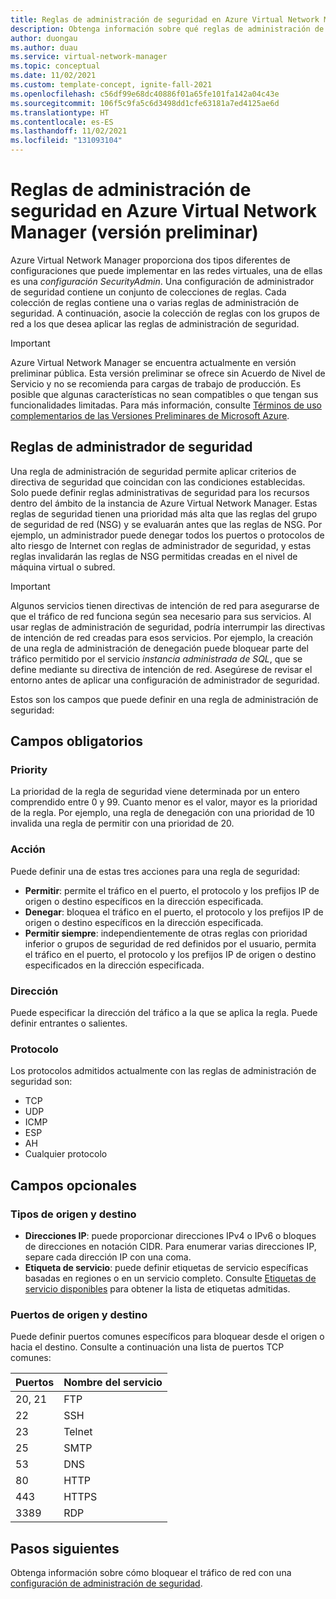 ```yaml
---
title: Reglas de administración de seguridad en Azure Virtual Network Manager (versión preliminar)
description: Obtenga información sobre qué reglas de administración de seguridad hay en Azure Virtual Network Manager.
author: duongau
ms.author: duau
ms.service: virtual-network-manager
ms.topic: conceptual
ms.date: 11/02/2021
ms.custom: template-concept, ignite-fall-2021
ms.openlocfilehash: c56df99e68dc40886f01a65fe101fa142a04c43e
ms.sourcegitcommit: 106f5c9fa5c6d3498dd1cfe63181a7ed4125ae6d
ms.translationtype: HT
ms.contentlocale: es-ES
ms.lasthandoff: 11/02/2021
ms.locfileid: "131093104"
---
```

# <a name="security-admin-rules-in-azure-virtual-network-manager-preview"></a>Reglas de administración de seguridad en Azure Virtual Network Manager (versión preliminar)

Azure Virtual Network Manager proporciona dos tipos diferentes de configuraciones que puede implementar en las redes virtuales, una de ellas es una *configuración SecurityAdmin*. Una configuración de administrador de seguridad contiene un conjunto de colecciones de reglas. Cada colección de reglas contiene una o varias reglas de administración de seguridad. A continuación, asocie la colección de reglas con los grupos de red a los que desea aplicar las reglas de administración de seguridad.

> [!IMPORTANT]
> Azure Virtual Network Manager se encuentra actualmente en versión preliminar pública.
> Esta versión preliminar se ofrece sin Acuerdo de Nivel de Servicio y no se recomienda para cargas de trabajo de producción. Es posible que algunas características no sean compatibles o que tengan sus funcionalidades limitadas.
> Para más información, consulte [Términos de uso complementarios de las Versiones Preliminares de Microsoft Azure](https://azure.microsoft.com/support/legal/preview-supplemental-terms/).

## <a name="security-admin-rules"></a>Reglas de administrador de seguridad

Una regla de administración de seguridad permite aplicar criterios de directiva de seguridad que coincidan con las condiciones establecidas. Solo puede definir reglas administrativas de seguridad para los recursos dentro del ámbito de la instancia de Azure Virtual Network Manager. Estas reglas de seguridad tienen una prioridad más alta que las reglas del grupo de seguridad de red (NSG) y se evaluarán antes que las reglas de NSG. Por ejemplo, un administrador puede denegar todos los puertos o protocolos de alto riesgo de Internet con reglas de administrador de seguridad, y estas reglas invalidarán las reglas de NSG permitidas creadas en el nivel de máquina virtual o subred.

> [!IMPORTANT]
> Algunos servicios tienen directivas de intención de red para asegurarse de que el tráfico de red funciona según sea necesario para sus servicios. Al usar reglas de administración de seguridad, podría interrumpir las directivas de intención de red creadas para esos servicios. Por ejemplo, la creación de una regla de administración de denegación puede bloquear parte del tráfico permitido por el servicio *instancia administrada de SQL*, que se define mediante su directiva de intención de red. Asegúrese de revisar el entorno antes de aplicar una configuración de administrador de seguridad. 

Estos son los campos que puede definir en una regla de administración de seguridad:

## <a name="required-fields"></a>Campos obligatorios

### <a name="priority"></a>Priority

La prioridad de la regla de seguridad viene determinada por un entero comprendido entre 0 y 99. Cuanto menor es el valor, mayor es la prioridad de la regla. Por ejemplo, una regla de denegación con una prioridad de 10 invalida una regla de permitir con una prioridad de 20. 

### <a name="action"></a><a name = "action"></a>Acción

Puede definir una de estas tres acciones para una regla de seguridad:

* **Permitir**: permite el tráfico en el puerto, el protocolo y los prefijos IP de origen o destino específicos en la dirección especificada.
* **Denegar**: bloquea el tráfico en el puerto, el protocolo y los prefijos IP de origen o destino específicos en la dirección especificada.
* **Permitir siempre**: independientemente de otras reglas con prioridad inferior o grupos de seguridad de red definidos por el usuario, permita el tráfico en el puerto, el protocolo y los prefijos IP de origen o destino especificados en la dirección especificada.

### <a name="direction"></a>Dirección

Puede especificar la dirección del tráfico a la que se aplica la regla. Puede definir entrantes o salientes.

### <a name="protocol"></a>Protocolo

Los protocolos admitidos actualmente con las reglas de administración de seguridad son:

* TCP
* UDP
* ICMP
* ESP
* AH
* Cualquier protocolo

## <a name="optional-fields"></a>Campos opcionales

### <a name="source-and-destination-types"></a>Tipos de origen y destino

* **Direcciones IP**: puede proporcionar direcciones IPv4 o IPv6 o bloques de direcciones en notación CIDR. Para enumerar varias direcciones IP, separe cada dirección IP con una coma.
* **Etiqueta de servicio**: puede definir etiquetas de servicio específicas basadas en regiones o en un servicio completo. Consulte [Etiquetas de servicio disponibles](../virtual-network/service-tags-overview.md#available-service-tags) para obtener la lista de etiquetas admitidas.

### <a name="source-and-destination-ports"></a>Puertos de origen y destino

Puede definir puertos comunes específicos para bloquear desde el origen o hacia el destino. Consulte a continuación una lista de puertos TCP comunes:

| Puertos | Nombre del servicio |
| ----- | ------------ |
| 20, 21 | FTP |
| 22 | SSH |
| 23 | Telnet |
| 25 | SMTP |
| 53 | DNS |
| 80 | HTTP |
| 443 | HTTPS |
| 3389 | RDP |

## <a name="next-steps"></a>Pasos siguientes 

Obtenga información sobre cómo bloquear el tráfico de red con una [configuración de administración de seguridad](how-to-block-network-traffic-portal.md).
